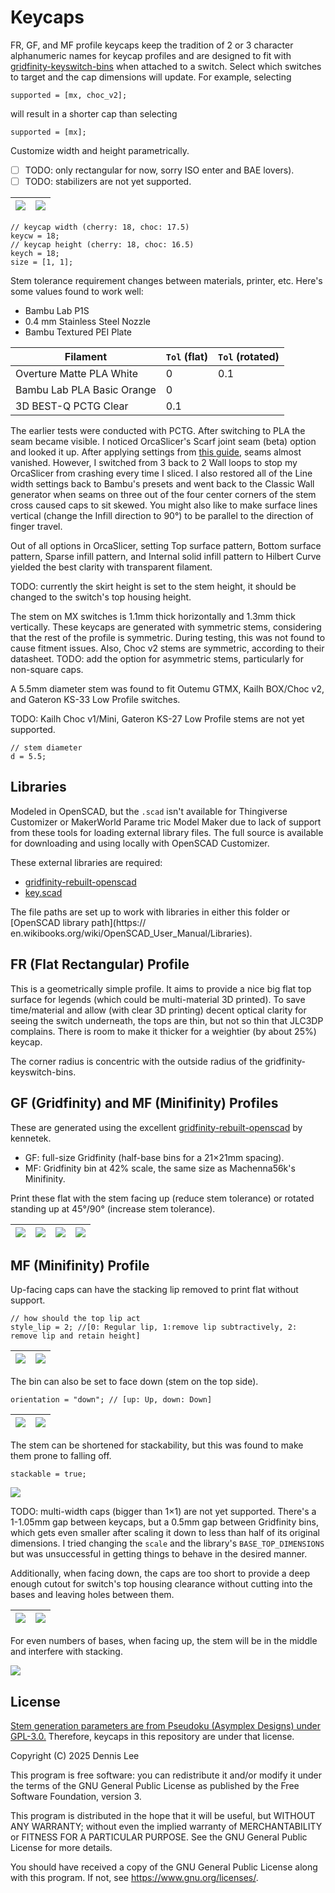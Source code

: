 # Keycaps

FR, GF, and MF profile keycaps keep the tradition of 2 or 3 character alphanumeric names for keycap profiles and are designed to fit with [gridfinity-keyswitch-bins](https://github.com/dennisleexyz/gridfinity-keyboard-parts) when attached to a switch. Select which switches to target and the cap dimensions will update. For example, selecting

```openscad
supported = [mx, choc_v2];
```

will result in a shorter cap than selecting

```openscad
supported = [mx];
```

Customize width and height parametrically.
- [ ] TODO: only rectangular for now, sorry ISO enter and BAE lovers).
- [ ] TODO: stabilizers are not yet supported.

| ![](docs/images/fr-2u.png) | ![](docs/images/fr-2u-flip.png) |
|----------------------------|---------------------------------|

```openscad
// keycap width (cherry: 18, choc: 17.5)
keycw = 18;
// keycap height (cherry: 18, choc: 16.5)
keych = 18;
size = [1, 1];
```

Stem tolerance requirement changes between materials, printer, etc. Here's some values found to work well:

- Bambu Lab P1S
- 0.4 mm Stainless Steel Nozzle
- Bambu Textured PEI Plate

| Filament                   | `Tol` (flat) | `Tol` (rotated) |
|----------------------------|--------------|-----------------|
| Overture Matte PLA White   | 0            | 0.1             |
| Bambu Lab PLA Basic Orange | 0            |                 |
| 3D BEST-Q PCTG Clear       | 0.1          |                 |
 
The earlier tests were conducted with PCTG. After switching to PLA the seam became visible. I noticed OrcaSlicer's Scarf joint seam (beta) option and looked it up. After applying settings from [this guide](https://www.printables.com/model/783313-better-seams-an-orca-slicer-guide-to-using-scarf-s), seams almost vanished. However, I switched from 3 back to 2 Wall loops to stop my OrcaSlicer from crashing every time I sliced. I also restored all of the Line width settings back to Bambu's presets and went back to the Classic Wall generator when seams on three out of the four center corners of the stem cross caused caps to sit skewed. You might also like to make surface lines vertical (change the Infill direction to 90°) to be parallel to the direction of finger travel.

Out of all options in OrcaSlicer, setting Top surface pattern, Bottom surface pattern, Sparse infill pattern, and Internal solid infill pattern to Hilbert Curve yielded the best clarity with transparent filament.

TODO: currently the skirt height is set to the stem height, it should be changed to the switch's top housing height.

The stem on MX switches is 1.1mm thick horizontally and 1.3mm thick vertically. These keycaps are generated with symmetric stems, considering that the rest of the profile is symmetric. During testing, this was not found to cause fitment issues. Also, Choc v2 stems are symmetric, according to their datasheet. TODO: add the option for asymmetric stems, particularly for non-square caps.

A 5.5mm diameter stem was found to fit Outemu GTMX, Kailh BOX/Choc v2, and Gateron KS-33 Low Profile switches.

TODO: Kailh Choc v1/Mini, Gateron KS-27 Low Profile stems are not yet supported.

```openscad
// stem diameter
d = 5.5;
```

## Libraries

Modeled in OpenSCAD, but the `.scad` isn't available for Thingiverse Customizer or MakerWorld Parame
tric Model Maker due to lack of support from these tools for loading external library files. The full source is available for downloading and using locally with OpenSCAD Customizer.

These external libraries are required:

- [gridfinity-rebuilt-openscad](https://github.com/kennetek/gridfinity-rebuilt-openscad/)
- [key.scad](https://github.com/dennisleexyz/key.scad)

The file paths are set up to work with libraries in either this folder or [OpenSCAD library path](https://
en.wikibooks.org/wiki/OpenSCAD_User_Manual/Libraries).

## FR (Flat Rectangular) Profile

This is a geometrically simple profile. It aims to provide a nice big flat top surface for legends (which could be multi-material 3D printed). To save time/material and allow (with clear 3D printing) decent optical clarity for seeing the switch underneath, the tops are thin, but not so thin that JLC3DP complains. There is room to make it thicker for a weightier (by about 25%) keycap.

The corner radius is concentric with the outside radius of the gridfinity-keyswitch-bins.

## GF (Gridfinity) and MF (Minifinity) Profiles
 
These are generated using the excellent [gridfinity-rebuilt-openscad](https://github.com/kennetek/gridfinity-rebuilt-openscad/) by kennetek.

- GF: full-size Gridfinity (half-base bins for a 21×21mm spacing).
- MF: Gridfinity bin at 42% scale, the same size as Machenna56k's Minifinity.

Print these flat with the stem facing up (reduce stem tolerance) or rotated standing up at 45°/90° (increase stem tolerance).

| ![](docs/images/gf-45.png) | ![](docs/images/gf-90.png) | ![](docs/images/mf-45.png) | ![](docs/images/mf-90.png) |
|----------------------------|----------------------------|----------------------------|----------------------------|

## MF (Minifinity) Profile

Up-facing caps can have the stacking lip removed to print flat without support.

```openscad
// how should the top lip act
style_lip = 2; //[0: Regular lip, 1:remove lip subtractively, 2: remove lip and retain height]
```

| ![](docs/images/mf-nolip.png) | ![](docs/images/mf-nolip-180.png) |
|-------------------------------|-----------------------------------|


The bin can also be set to face down (stem on the top side).

```openscad
orientation = "down"; // [up: Up, down: Down]
```

| ![](docs/images/mf-down.png) | ![](docs/images/mf-down-bad.png) |
|------------------------------|----------------------------------|

The stem can be shortened for stackability, but this was found to make them prone to falling off.

```openscad
stackable = true;
```

![](docs/images/mf-down-stackable-180.png)

TODO: multi-width caps (bigger than 1×1) are not yet supported. There's a 1-1.05mm gap between keycaps, but a 0.5mm gap between Gridfinity bins, which gets even smaller after scaling it down to less than half of its original dimensions. I tried changing the `scale` and the library's `BASE_TOP_DIMENSIONS` but was unsuccessful in getting things to behave in the desired manner.

Additionally, when facing down, the caps are too short to provide a deep enough cutout for switch's top housing clearance without cutting into the bases and leaving holes between them.

| ![](docs/images/mf-3x1-down.png) | ![](docs/images/mf-3x1-down-180.png) |
|----------------------------------|--------------------------------------|

For even numbers of bases, when facing up, the stem will be in the middle and interfere with stacking.

![](docs/images/mf-2x1-180.png)

## License

[Stem generation parameters are from Pseudoku (Asymplex Designs) under GPL-3.0.](https://github.com/pseudoku/PseudoMakeMeKeyCapProfiles) Therefore, keycaps in this repository are under that license.

Copyright (C) 2025 Dennis Lee

This program is free software: you can redistribute it and/or modify it under the terms of the GNU General Public License as published by the Free Software Foundation, version 3.

This program is distributed in the hope that it will be useful, but WITHOUT ANY WARRANTY; without even the implied warranty of MERCHANTABILITY or FITNESS FOR A PARTICULAR PURPOSE. See the GNU General Public License for more details.

You should have received a copy of the GNU General Public License along with this program. If not, see <https://www.gnu.org/licenses/>. 
